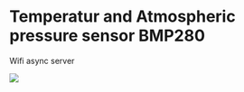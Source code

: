 # Temperatur and Atmospheric pressure sensor BMP280
 Wifi async server
 
![](BMP280_with_NodeMCU.jpeg)
